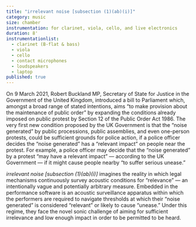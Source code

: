 ```yaml
---
title: "irrelevant noise [subsection (1)(ab)(i)]"
category: music
size: chamber
instrumentation: for clarinet, viola, cello, and live electronics
duration: 8'
instrumentationlist:
  - clarinet (B-flat & bass)
  - viola
  - cello
  - contact microphones
  - loudspeakers
  - laptop
published: true
---
```


On 9 March 2021, Robert Buckland MP, Secretary of State for Justice in the Government of the United Kingdom, introduced a bill to Parliament which, amongst a broad range of stated intentions, aims “to make provision about the maintenance of public order” by expanding the conditions already imposed on public protest by Section 12 of the Public Order Act 1986. The very first new condition proposed by the UK Government is that the “noise generated” by public processions, public assemblies, and even one-person protests, could be sufficient grounds for police action, if a police officer decides the “noise generated” has a “relevant impact” on people near the protest. For example, a police officer may decide that the “noise generated” by a protest “may have a relevant impact” — according to the UK Government — if it might cause people nearby “to suffer serious unease.”

_irrelevant noise [subsection (1)(ab)(i)]_ imagines the reality in which legal mechanisms continuously survey acoustic conditions for “relevance” — an intentionally vague and potentially arbitrary measure. Embedded in the performance software is an acoustic surveillance apparatus within which the performers are required to navigate thresholds at which their “noise generated” is considered “relevant” or likely to cause “unease.” Under this regime, they face the novel sonic challenge of aiming for sufficient irrelevance and low enough impact in order to be permitted to be heard.
